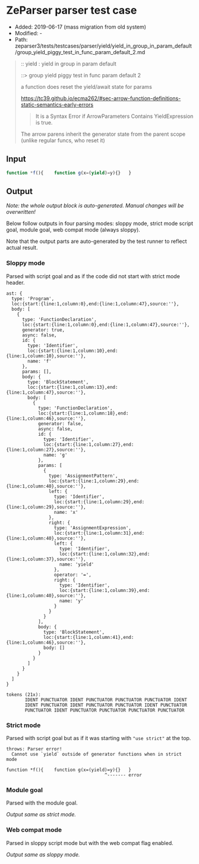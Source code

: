 # ZeParser parser test case

- Added: 2019-06-17 (mass migration from old system)
- Modified: -
- Path: zeparser3/tests/testcases/parser/yield/yield_in_group_in_param_default/group_yield_piggy_test_in_func_param_default_2.md

> :: yield : yield in group in param default
>
> ::> group yield piggy test in func param default 2
>
> a function does reset the yield/await state for params
>
> https://tc39.github.io/ecma262/#sec-arrow-function-definitions-static-semantics-early-errors
>
> > It is a Syntax Error if ArrowParameters Contains YieldExpression is true.
>
> The arrow parens inherit the generator state from the parent scope (unlike regular funcs, who reset it)

## Input

`````js
function *f(){    function g(x=(yield)=y){}   }
`````

## Output

_Note: the whole output block is auto-generated. Manual changes will be overwritten!_

Below follow outputs in four parsing modes: sloppy mode, strict mode script goal, module goal, web compat mode (always sloppy).

Note that the output parts are auto-generated by the test runner to reflect actual result.

### Sloppy mode

Parsed with script goal and as if the code did not start with strict mode header.

`````
ast: {
  type: 'Program',
  loc:{start:{line:1,column:0},end:{line:1,column:47},source:''},
  body: [
    {
      type: 'FunctionDeclaration',
      loc:{start:{line:1,column:0},end:{line:1,column:47},source:''},
      generator: true,
      async: false,
      id: {
        type: 'Identifier',
        loc:{start:{line:1,column:10},end:{line:1,column:10},source:''},
        name: 'f'
      },
      params: [],
      body: {
        type: 'BlockStatement',
        loc:{start:{line:1,column:13},end:{line:1,column:47},source:''},
        body: [
          {
            type: 'FunctionDeclaration',
            loc:{start:{line:1,column:18},end:{line:1,column:46},source:''},
            generator: false,
            async: false,
            id: {
              type: 'Identifier',
              loc:{start:{line:1,column:27},end:{line:1,column:27},source:''},
              name: 'g'
            },
            params: [
              {
                type: 'AssignmentPattern',
                loc:{start:{line:1,column:29},end:{line:1,column:40},source:''},
                left: {
                  type: 'Identifier',
                  loc:{start:{line:1,column:29},end:{line:1,column:29},source:''},
                  name: 'x'
                },
                right: {
                  type: 'AssignmentExpression',
                  loc:{start:{line:1,column:31},end:{line:1,column:40},source:''},
                  left: {
                    type: 'Identifier',
                    loc:{start:{line:1,column:32},end:{line:1,column:37},source:''},
                    name: 'yield'
                  },
                  operator: '=',
                  right: {
                    type: 'Identifier',
                    loc:{start:{line:1,column:39},end:{line:1,column:40},source:''},
                    name: 'y'
                  }
                }
              }
            ],
            body: {
              type: 'BlockStatement',
              loc:{start:{line:1,column:41},end:{line:1,column:46},source:''},
              body: []
            }
          }
        ]
      }
    }
  ]
}

tokens (21x):
       IDENT PUNCTUATOR IDENT PUNCTUATOR PUNCTUATOR PUNCTUATOR IDENT
       IDENT PUNCTUATOR IDENT PUNCTUATOR PUNCTUATOR IDENT PUNCTUATOR
       PUNCTUATOR IDENT PUNCTUATOR PUNCTUATOR PUNCTUATOR PUNCTUATOR
`````

### Strict mode

Parsed with script goal but as if it was starting with `"use strict"` at the top.

`````
throws: Parser error!
  Cannot use `yield` outside of generator functions when in strict mode

function *f(){    function g(x=(yield)=y){}   }
                                     ^------- error
`````


### Module goal

Parsed with the module goal.

_Output same as strict mode._

### Web compat mode

Parsed in sloppy script mode but with the web compat flag enabled.

_Output same as sloppy mode._
